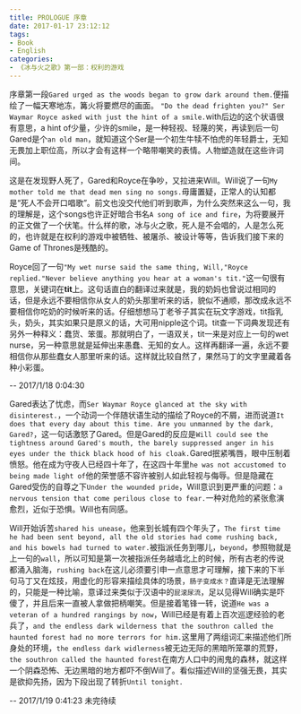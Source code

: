 ```yaml
---
title: PROLOGUE 序章
date: 2017-01-17 23:12:12
tags:
- Book
- English
categories:
- 《冰与火之歌》第一部：权利的游戏
---
```


序章第一段`Gared urged as the woods began to grow dark around them.`便描绘了一幅天寒地冻，篝火将要燃尽的画面。
`"Do the dead frighten you?" Ser Waymar Royce asked with just the hint of a smile.`with后边的这个状语很有意思，a hint of少量，少许的smile，是一种轻视、轻蔑的笑，再读到后一句Gared是个`an old man`，就知道这个Ser是一个初生牛犊不怕虎的年轻爵士，无知无畏加上职位高，所以才会有这样一个略带嘲笑的表情。人物塑造就在这些许词间。

这是在发现野人死了，Gared和Royce在争吵，又拉进来Will。Will说了一句`My mother told me that dead men sing no songs.`毋庸置疑，正常人的认知都是“死人不会开口唱歌”。前文也没交代他们听到歌声，为什么突然来这么一句，我的理解是，这个songs也许正好暗合书名`A song of ice and fire`，为将要展开的正文做了一个伏笔。什么样的歌，冰与火之歌，死人是不会唱的，人是怎么死的，也许就是在权利的游戏中被牺牲、被屠杀、被设计等等，告诉我们接下来的Game of Thrones是残酷的。

Royce回了一句`"My wet nurse said the same thing, Will,"Royce replied."Never believe anything you hear at a woman's tit."`这一句很有意思，关键词在**tit**上。这句话直白的翻译过来就是，我的奶妈也曾说过相同的话，但是永远不要相信你从女人的奶头那里听来的话，貌似不通顺，那改成永远不要相信你吃奶的时候听来的话。仔细想想马丁老爷子其实在玩文字游戏，tit指乳头，奶头，其实如果只是原义的话，大可用nipple这个词。tit查一下词典发现还有另外一种释义：蠢货、笨蛋。那就明白了，一语双关，tit一来是对应上一句的wet nurse，另一种意思就是延伸出来愚蠢、无知的女人。这样再翻译一遍，永远不要相信你从那些蠢女人那里听来的话。这样就比较自然了，果然马丁的文字里藏着各种小彩蛋。

-- 2017/1/18 0:04:30 

Gared表达了忧虑，而`Ser Waymar Royce glanced at the sky with disinterest.`，一个动词一个伴随状语生动的描绘了Royce的不屑，进而说道`It does that every day about this time. Are you unmanned by the dark, Gared?`，这一句话激怒了Gared。但是Gared的反应是`Will could see the tightness around Gared's mouth, the barely suppressed anger in his eyes under the thick black hood of his cloak.`Gared抿紧嘴唇，眼中压制着愤怒。他在成为守夜人已经四十年了，在这四十年里`he was not accustomed to being made light of`他的荣誉感不容许被别人如此轻视与侮辱。但是隐藏在Gared受伤的自尊之下`Under the wounded pride`，Will意识到更严重的问题：`a nervous tension that come perilous close to fear.`一种对危险的紧张愈演愈烈，近似于恐惧。Will也有同感。

Will开始诉苦`shared his unease`，他来到长城有四个年头了，`The first time he had been sent beyond, all the old stories had come rushing back, and his bowels had turned to water.`被指派任务到哪儿，`beyond`，参照物就是上一句的`wall`，所以可知是第一次被指派任务越墙北上的时候，所有古老的传说都涌入脑海，`rushing back`在这儿必须要引申一点意思才可理解，接下来的下半句马丁又在炫技，用虚化的形容来描绘具体的场景，`肠子变成水？`直译是无法理解的，只能是一种比喻，意译过来类似于汉语中的`屁滚尿流`，足以见得Will确实是吓傻了，并且后来一直被人拿做把柄嘲笑。但是接着笔锋一转，说道`He was a veteran of a hundred rangings by now`，Will已经是有着上百次巡逻经验的老兵了，`and the endless dark wilderness that the southron called the haunted forest had no more terrors for him.`这里用了两组词汇来描述他们所身处的环境，`the endless dark widlerness`被无边无际的黑暗所笼罩的荒野，`the southron called the haunted forest`在南方人口中的闹鬼的森林，就这样一个阴森恐怖、无边黑暗的地方都吓不倒Will了。看似描述Will的坚强无畏，其实是欲抑先扬，因为下段出现了转折`Until tonight.`

-- 2017/1/19 0:41:23 未完待续

